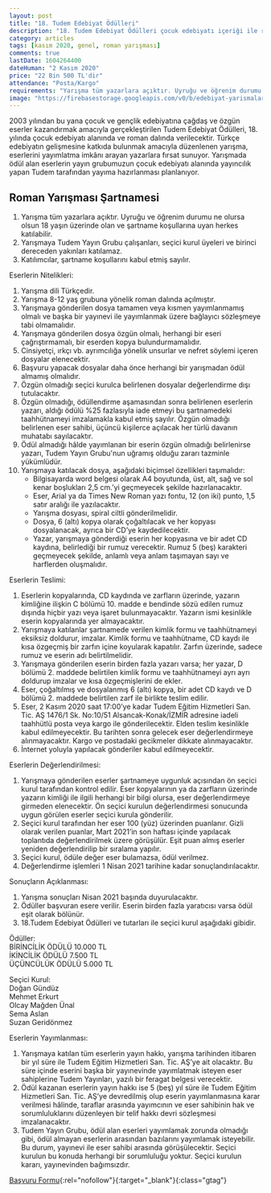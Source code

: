 ```yaml
---
layout: post
title: "18. Tudem Edebiyat Ödülleri"
description: "18. Tudem Edebiyat Ödülleri çocuk edebiyatı içeriği ile roman edebiyat dalını kapsamaktadır"
category: articles
tags: [kasım 2020, genel, roman yarışması]
comments: true
lastDate: 1604264400
dateHuman: "2 Kasım 2020"
price: "22 Bin 500 TL'dir"
attendance: "Posta/Kargo"
requirements: "Yarışma tüm yazarlara açıktır. Uyruğu ve öğrenim durumu ne olursa olsun 18 yaşın üzerinde olan ve şartname koşullarına uyan herkes katılabilir"
image: "https://firebasestorage.googleapis.com/v0/b/edebiyat-yarismalari.appspot.com/o/18-tudem-edebiyat-odulleri-roman-yarismasi.jpg?alt=media&token=b7f52b49-184d-4baf-ba18-a55064e653dd"
---
```


2003 yılından bu yana çocuk ve gençlik edebiyatına çağdaş ve özgün eserler kazandırmak amacıyla gerçekleştirilen Tudem Edebiyat Ödülleri, 18. yılında çocuk edebiyatı alanında ve roman dalında verilecektir. Türkçe edebiyatın gelişmesine katkıda bulunmak amacıyla düzenlenen yarışma, eserlerini yayımlatma imkânı arayan yazarlara fırsat sunuyor. Yarışmada ödül alan eserlerin yayın grubumuzun çocuk edebiyatı alanında yayıncılık yapan Tudem tarafından yayıma hazırlanması planlanıyor.

## Roman Yarışması Şartnamesi
1. Yarışma tüm yazarlara açıktır. Uyruğu ve öğrenim durumu ne olursa olsun 18 yaşın üzerinde olan ve şartname koşullarına uyan herkes katılabilir.
2. Yarışmaya Tudem Yayın Grubu çalışanları, seçici kurul üyeleri ve birinci dereceden yakınları katılamaz.
3. Katılımcılar, şartname koşullarını kabul etmiş sayılır.

Eserlerin Nitelikleri:  
1. Yarışma dili Türkçedir.
2. Yarışma 8-12 yaş grubuna yönelik roman dalında açılmıştır.
3. Yarışmaya gönderilen dosya tamamen veya kısmen yayımlanmamış olmalı ve başka bir yayınevi ile yayımlanmak üzere bağlayıcı sözleşmeye tabi olmamalıdır.
4. Yarışmaya gönderilen dosya özgün olmalı, herhangi bir eseri çağrıştırmamalı, bir eserden kopya bulundurmamalıdır.
5. Cinsiyetçi, ırkçı vb. ayrımcılığa yönelik unsurlar ve nefret söylemi içeren dosyalar elenecektir.
6. Başvuru yapacak dosyalar daha önce herhangi bir yarışmadan ödül almamış olmalıdır.
7. Özgün olmadığı seçici kurulca belirlenen dosyalar değerlendirme dışı tutulacaktır.
8. Özgün olmadığı, ödüllendirme aşamasından sonra belirlenen eserlerin yazarı, aldığı ödülü %25 fazlasıyla iade etmeyi bu şartnamedeki taahhütnameyi imzalamakla kabul etmiş sayılır. Özgün olmadığı belirlenen eser sahibi, üçüncü kişilerce açılacak her türlü davanın muhatabı sayılacaktır.
9. Ödül almadığı hâlde yayımlanan bir eserin özgün olmadığı belirlenirse yazarı, Tudem Yayın Grubu'nun uğramış olduğu zararı tazminle yükümlüdür.
10. Yarışmaya katılacak dosya, aşağıdaki biçimsel özellikleri taşımalıdır:
    - Bilgisayarda word belgesi olarak A4 boyutunda, üst, alt, sağ ve sol kenar boşlukları 2,5 cm.’yi geçmeyecek şekilde hazırlanacaktır.
    - Eser, Arial ya da Times New Roman yazı fontu, 12 (on iki) punto, 1,5 satır aralığı ile yazılacaktır.
    - Yarışma dosyası, spiral ciltli gönderilmelidir.
    - Dosya, 6 (altı) kopya olarak çoğaltılacak ve her kopyası dosyalanacak, ayrıca bir CD’ye kaydedilecektir.
    - Yazar, yarışmaya gönderdiği eserin her kopyasına ve bir adet CD kaydına, belirlediği bir rumuz verecektir. Rumuz 5 (beş) karakteri geçmeyecek şekilde, anlamlı veya anlam taşımayan sayı ve harflerden oluşmalıdır.

Eserlerin Teslimi:  
1. Eserlerin kopyalarında, CD kaydında ve zarfların üzerinde, yazarın kimliğine ilişkin C bölümü 10. madde e bendinde sözü edilen rumuz dışında hiçbir yazı veya işaret bulunmayacaktır. Yazarın ismi kesinlikle eserin kopyalarında yer almayacaktır.
2. Yarışmaya katılanlar şartnamede verilen kimlik formu ve taahhütnameyi eksiksiz doldurur, imzalar. Kimlik formu ve taahhütname, CD kaydı ile kısa özgeçmiş bir zarfın içine koyularak kapatılır. Zarfın üzerinde, sadece rumuz ve eserin adı belirtilmelidir.
3. Yarışmaya gönderilen eserin birden fazla yazarı varsa; her yazar, D bölümü 2. maddede belirtilen kimlik formu ve taahhütnameyi ayrı ayrı doldurup imzalar ve kısa özgeçmişlerini de ekler.
4. Eser, çoğaltılmış ve dosyalanmış 6 (altı) kopya, bir adet CD kaydı ve D bölümü 2. maddede belirtilen zarf ile birlikte teslim edilir.
5. Eser, 2 Kasım 2020 saat 17:00’ye kadar Tudem Eğitim Hizmetleri San. Tic. AŞ 1476/1 Sk. No:10/51 Alsancak-Konak/İZMİR adresine iadeli taahhütlü posta veya kargo ile gönderilecektir. Elden teslim kesinlikle kabul edilmeyecektir. Bu tarihten sonra gelecek eser değerlendirmeye alınmayacaktır. Kargo ve postadaki gecikmeler dikkate alınmayacaktır.
6. İnternet yoluyla yapılacak gönderiler kabul edilmeyecektir.

Eserlerin Değerlendirilmesi:  
1. Yarışmaya gönderilen eserler şartnameye uygunluk açısından ön seçici kurul tarafından kontrol edilir. Eser kopyalarının ya da zarfların üzerinde yazarın kimliği ile ilgili herhangi bir bilgi olursa, eser değerlendirmeye girmeden elenecektir. Ön seçici kurulun değerlendirmesi sonucunda uygun görülen eserler seçici kurula gönderilir.
2. Seçici kurul tarafından her eser 100 (yüz) üzerinden puanlanır. Gizli olarak verilen puanlar, Mart 2021’in son haftası içinde yapılacak toplantıda değerlendirilmek üzere görüşülür. Eşit puan almış eserler yeniden değerlendirilip bir sıralama yapılır.
3. Seçici kurul, ödüle değer eser bulamazsa, ödül verilmez.
4. Değerlendirme işlemleri 1 Nisan 2021 tarihine kadar sonuçlandırılacaktır.

Sonuçların Açıklanması:  
1. Yarışma sonuçları Nisan 2021 başında duyurulacaktır.
2. Ödüller başvuran esere verilir. Eserin birden fazla yaratıcısı varsa ödül eşit olarak bölünür.
3. 18.Tudem Edebiyat Ödülleri ve tutarları ile seçici kurul aşağıdaki gibidir.

Ödüller:  
BİRİNCİLİK ÖDÜLÜ 10.000 TL  
İKİNCİLİK ÖDÜLÜ 7.500 TL  
ÜÇÜNCÜLÜK ÖDÜLÜ 5.000 TL  

Seçici Kurul:  
Doğan Gündüz  
Mehmet Erkurt  
Olcay Mağden Ünal  
Sema Aslan  
Suzan Geridönmez  

Eserlerin Yayımlanması:  
1. Yarışmaya katılan tüm eserlerin yayın hakkı, yarışma tarihinden itibaren bir yıl süre ile Tudem Eğitim Hizmetleri San. Tic. AŞ’ye ait olacaktır. Bu süre içinde eserini başka bir yayınevinde yayımlatmak isteyen eser sahiplerine Tudem Yayınları, yazılı bir feragat belgesi verecektir.
2. Ödül kazanan eserlerin yayın hakkı ise 5 (beş) yıl süre ile Tudem Eğitim Hizmetleri San. Tic. AŞ’ye devredilmiş olup eserin yayımlanmasına karar verilmesi hâlinde, taraflar arasında yayımcının ve eser sahibinin hak ve sorumluluklarını düzenleyen bir telif hakkı devri sözleşmesi imzalanacaktır.
3. Tudem Yayın Grubu, ödül alan eserleri yayımlamak zorunda olmadığı gibi, ödül almayan eserlerin arasından bazılarını yayımlamak isteyebilir. Bu durum, yayınevi ile eser sahibi arasında görüşülecektir. Seçici kurulun bu konuda herhangi bir sorumluluğu yoktur. Seçici kurulun kararı, yayınevinden bağımsızdır.

[Başvuru Formu](https://firebasestorage.googleapis.com/v0/b/edebiyat-yarismalari.appspot.com/o/18-tudem-edebiyat-odulleri-roman-yarismasi-basvuru-formu.pdf?alt=media&token=8aef611b-a8bf-4696-be1b-12fba13d2df0){:rel="nofollow"}{:target="_blank"}{:class="gtag"}